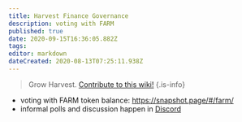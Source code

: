 ```yaml
---
title: Harvest Finance Governance
description: voting with FARM
published: true
date: 2020-09-15T16:36:05.882Z
tags: 
editor: markdown
dateCreated: 2020-08-13T07:25:11.938Z
---
```



> Grow Harvest. [Contribute to this wiki!](/contribute)
{.is-info}

- voting with FARM token balance: https://snapshot.page/#/farm/
- informal polls and discussion happen in [Discord](/en/team)